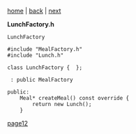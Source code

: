 [home](./page01.md) | [back](./page10.md) | [next](./page12.md)
 
 
**LunchFactory.h**
```
LunchFactory
```

```
#include "MealFactory.h"
#include "Lunch.h"
```

```
class LunchFactory {  };
```


```
 : public MealFactory 
```

```
public:
    Meal* createMeal() const override {
        return new Lunch();
    }
```

 [page12](./page12.md)
